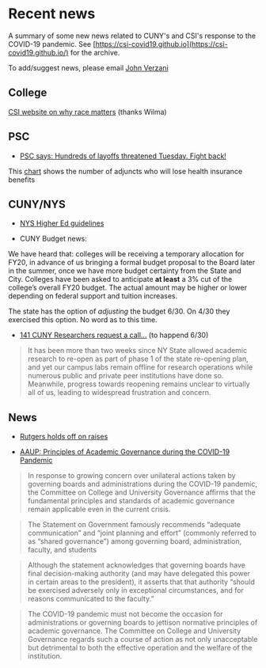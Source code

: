 
# Recent news

A summary of some new news related to CUNY's and CSI's response to the COVID-19 pandemic. See [https://csi-covid19.github.io](https://csi-covid19.github.io/) for the archive.

To add/suggest news, please email [John Verzani](mailto:jverzani@gmail.com)

## College

[CSI website on   why  race matters](https://library.csi.cuny.edu/racematters/)  (thanks Wilma)


## PSC

* [PSC says: Hundreds of layoffs threatened Tuesday.  Fight back!](/PSC/6-28-layoffs)

This [chart](https://www.psc-cuny.org/sites/default/files/AdjunctHealthInsurancePlanEligibilityFall2020Summary.pdf) shows the number of adjuncts who will lose health insurance benefits

## CUNY/NYS

* [NYS Higher Ed guidelines](/NYS/6-26-state-guidelines.pdf)

* CUNY Budget news:

We have heard that: colleges will be receiving a temporary allocation for FY20, in advance of us bringing a formal budget proposal to the Board later in the summer, once we have more budget certainty from the State and City. Colleges have been asked to anticipate **at least** a  3% cut of the college’s overall FY20 budget. The actual amount may be higher or lower depending on federal support and tuition increases.

The state has the option of *adjusting* the budget 6/30. On 4/30 they exercised this option. No word as to this time.


* [141 CUNY Researchers request  a call...](/UFS/6-29-research-zoom-call.pdf)  (to happend 6/30)

> It has been more than two weeks since NY State allowed academic research to re-open as part of phase 1 of the state re-opening plan, and yet our campus labs remain offline for research operations while numerous public and private peer institutions have done so. Meanwhile, progress towards reopening remains unclear to virtually all of us, leading to widespread frustration and concern.

## News

* [Rutgers holds off on raises](https://www.rutgersaaup.org/wp-content/uploads/securepdfs/2020/06/AAUP-AFT-letter-and-budget-statement.pdf)

* [AAUP: Principles of Academic Governance during the COVID-19 Pandemic](https://www.aaup.org/news/principles-academic-governance-during-covid-19-pandemic#.Xvn_iihKhPY?link_id=3&can_id=d7d24a15fea3d53e023ed0939ba85395&source=email-aaup-releases-principles-on-academic-governance-during-the-covid-19-pandemic&email_referrer=email_845059&email_subject=aaup-releases-principles-on-academic-governance-during-the-covid-19-pandemic)

> In response to growing concern over unilateral actions taken by governing boards and administrations during the COVID-19 pandemic, the Committee on College and University Governance affirms that the fundamental principles and standards of academic governance remain applicable even in the current crisis.

> The Statement on Government famously recommends “adequate communication” and “joint planning and effort” (commonly referred to as “shared governance”) among governing board, administration, faculty, and students

> Although the statement acknowledges that governing boards have final decision-making authority (and may have delegated this power in certain areas to the president), it asserts that that authority “should be exercised adversely only in exceptional circumstances, and for reasons communicated to the faculty.”

> The COVID-19 pandemic must not become the occasion for administrations or governing boards to jettison normative principles of academic governance. The Committee on College and University Governance regards such a course of action as not only unacceptable but detrimental to both the effective operation and the welfare of the institution.
